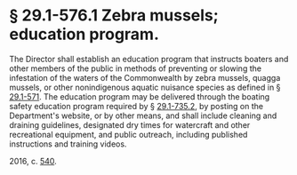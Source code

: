 # § 29.1-576.1 Zebra mussels; education program.

<p>The Director shall establish an education program that instructs boaters and other members of the public in methods of preventing or slowing the infestation of the waters of the Commonwealth by zebra mussels, quagga mussels, or other nonindigenous aquatic nuisance species as defined in § <a href='http://law.lis.virginia.gov/vacode/29.1-571/'>29.1-571</a>. The education program may be delivered through the boating safety education program required by § <a href='http://law.lis.virginia.gov/vacode/29.1-735.2/'>29.1-735.2</a>, by posting on the Department's website, or by other means, and shall include cleaning and draining guidelines, designated dry times for watercraft and other recreational equipment, and public outreach, including published instructions and training videos.</p><p>2016, c. <a href='http://lis.virginia.gov/cgi-bin/legp604.exe?161+ful+CHAP0540'>540</a>.</p>